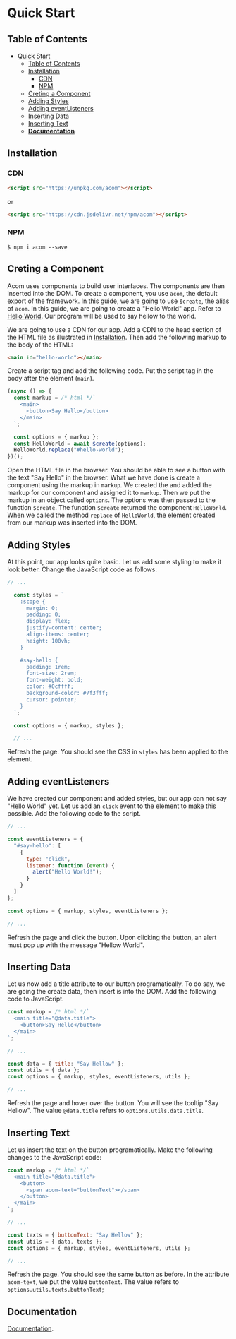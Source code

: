 # Quick Start

## Table of Contents

- [Quick Start](#quick-start)
  - [Table of Contents](#table-of-contents)
  - [Installation](#installation)
    - [CDN](#cdn)
    - [NPM](#npm)
  - [Creting a Component](#creting-a-component)
  - [Adding Styles](#adding-styles)
  - [Adding eventListeners](#adding-eventlisteners)
  - [Inserting Data](#inserting-data)
  - [Inserting Text](#inserting-text)
  - [__Documentation__](#documentation)



## Installation

### CDN

```html
<script src="https://unpkg.com/acom"></script>
```

or

```html
<script src="https://cdn.jsdelivr.net/npm/acom"></script>
```

### NPM

`$ npm i acom --save`


## Creting a Component

Acom uses components to build user interfaces. The components are then inserted into the DOM. To create a component, you use `acom`, the default export of the framework. In this guide, we are going to use `$create`, the alias of `acom`. In this guide, we are going to create a "Hello World" app. Refer to [Hello World](). Our program will be used to say hellow to the world.

We are going to use a CDN for our app. Add a CDN to the head section of the HTML file as illustrated in [Installation](#installation). Then add the following markup to the body of the HTML:

```html
<main id="hello-world"></main>
```

Create a script tag and add the following code. Put the script tag in the body after the element (`main`).

```js
(async () => {
  const markup = /* html */`
    <main>
      <button>Say Hello</button>
    </main>
  `;

  const options = { markup };
  const HelloWorld = await $create(options);
  HelloWorld.replace("#hello-world");
})();
```

Open the HTML file in the browser. You should be able to see a button with the text "Say Hello" in the browser. What we have done is create a component using the markup in `markup`. We created the and added the markup for our component and assigned it to `markup`. Then we put the markup in an object called `options`. The options was then passed to the function `$create`. The function `$create` returned the component `HelloWorld`. When we called the method `replace` of `HelloWorld`, the element created from our markup was inserted into the DOM.

## Adding Styles

At this point, our app looks quite basic. Let us add some styling to make it look better. Change the JavaScript code as follows:

```js
// ...

  const styles = `
    :scope {
      margin: 0;
      padding: 0;
      display: flex;
      justify-content: center;
      align-items: center;
      height: 100vh;
    }

    #say-hello {
      padding: 1rem;
      font-size: 2rem;
      font-weight: bold;
      color: #0cffff;
      background-color: #7f3fff;
      cursor: pointer;
    }
  `;

  const options = { markup, styles };

  // ...
```

Refresh the page. You should see the CSS in `styles` has been applied to the element.

## Adding eventListeners

We have created our component and added styles, but our app can not say "Hello World" yet. Let us add an `click` event to the element to make this possible. Add the following code to the script.

```js
// ...

const eventListeners = {
  "#say-hello": [
    {
      type: "click",
      listener: function (event) {
        alert("Hello World!");
      }
    }
  ]
};

const options = { markup, styles, eventListeners };

// ...
```

Refresh the page and click the button. Upon clicking the button, an alert must pop up with the message "Hellow World".

## Inserting Data

Let us now add a title attribute to our button programatically. To do say, we are going the create data, then insert is into the DOM. Add the following code to JavaScript.

```js
const markup = /* html */`
  <main title="@data.title">
    <button>Say Hello</button>
  </main>
`;

// ...

const data = { title: "Say Hellow" };
const utils = { data };
const options = { markup, styles, eventListeners, utils };

// ...
```

Refresh the page and hover over the button. You will see the tooltip "Say Hellow". The value `@data.title` refers to `options.utils.data.title`.

## Inserting Text

Let us insert the text on the button programatically. Make the following changes to the JavaScript code:

```js
const markup = /* html */`
  <main title="@data.title">
    <button>
      <span acom-text="buttonText"></span>
    </button>
  </main>
`;

// ...

const texts = { buttonText: "Say Hellow" };
const utils = { data, texts };
const options = { markup, styles, eventListeners, utils };

// ...
```

Refresh the page. You should see the same button as before. In the attribute `acom-text`, we put the value `buttonText`. The value refers to `options.utils.texts.buttonText`;

## __Documentation__

[Documentation](./documentation/home.md).
